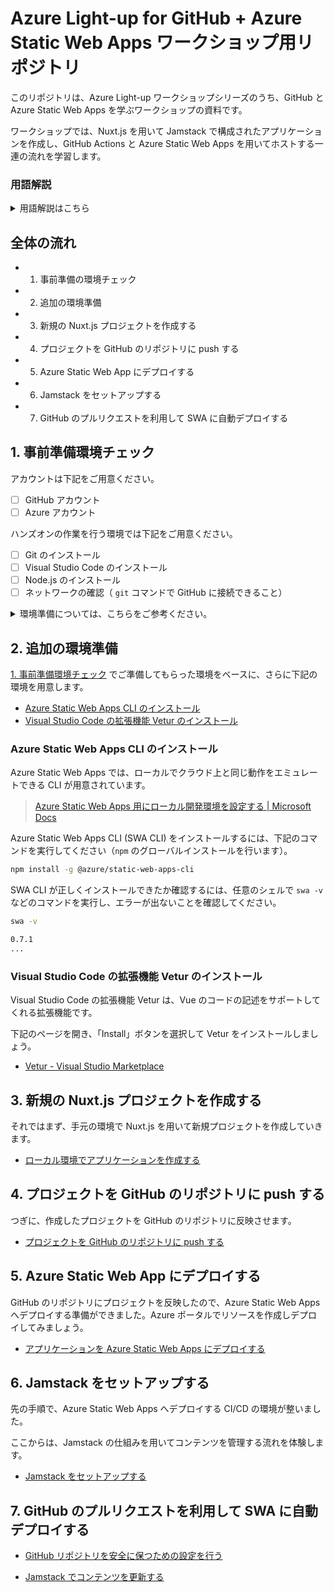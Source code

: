 # Azure Light-up for GitHub + Azure Static Web Apps ワークショップ用リポジトリ

このリポジトリは、Azure Light-up ワークショップシリーズのうち、GitHub と Azure Static Web Apps を学ぶワークショップの資料です。

ワークショップでは、Nuxt.js を用いて Jamstack で構成されたアプリケーションを作成し、GitHub Actions と Azure Static Web Apps を用いてホストする一連の流れを学習します。

### 用語解説

<details>
<summary>用語解説はこちら</summary>
<br/>
| 用語 | 説明 |
|----|----|
| GitHub | Git を用いてバージョン管理を行うためのプラットフォーム。ファイルの管理だけでなく、コラボレーションのための機能が豊富で、セキュリティの強化の機能が拡充されて行っています。 |
| Azure Static Web Apps (SWA) | |
| Visual Studio Code | |
| Nuxt.js | |
| Nuxt Content | |
| Markdown | |

</details>

## 全体の流れ

- 1. 事前準備の環境チェック
- 2. 追加の環境準備
- 3. 新規の Nuxt.js プロジェクトを作成する
- 4. プロジェクトを GitHub のリポジトリに push する
- 5. Azure Static Web App にデプロイする
- 6. Jamstack をセットアップする
- 7. GitHub のプルリクエストを利用して SWA に自動デプロイする

## 1. 事前準備環境チェック

アカウントは下記をご用意ください。

- [ ] GitHub アカウント
- [ ] Azure アカウント

ハンズオンの作業を行う環境では下記をご用意ください。

- [ ] Git のインストール
- [ ] Visual Studio Code のインストール
- [ ] Node.js のインストール
- [ ] ネットワークの確認（ `git` コマンドで GitHub に接続できること）

<details>
<summary>環境準備については、こちらをご参考ください。</summary>
<br/>
環境チェック用リポジトリ [zengeeks/preparation-check](https://github.com/zengeeks/preparation-check) でご案内している、下記のパターンが満たされているかご確認ください。手順も併記されています。

- [パターンA: GitHub を利用するワークショップ](https://github.com/zengeeks/preparation-check#パターンa-github-を利用するワークショップ)
- [パターンD: Microsoft Azure を利用するワークショップ](https://github.com/zengeeks/preparation-check#パターンd-microsoft-azure-を利用するワークショップ)
- [パターンF: Jamstack を学ぶワークショップ](https://github.com/zengeeks/preparation-check#パターンf-jamstack-を学ぶワークショップ)

</details>

## 2. 追加の環境準備

[1. 事前準備環境チェック](#1-事前準備環境チェック) でご準備してもらった環境をベースに、さらに下記の環境を用意します。

- [Azure Static Web Apps CLI のインストール](#azure-static-web-apps-cli-のインストール)
- [Visual Studio Code の拡張機能 Vetur のインストール](#visual-studio-code-の拡張機能-vetur-のインストール)

### Azure Static Web Apps CLI のインストール

Azure Static Web Apps では、ローカルでクラウド上と同じ動作をエミュレートできる CLI が用意されています。

> [Azure Static Web Apps 用にローカル開発環境を設定する | Microsoft Docs](https://docs.microsoft.com/ja-jp/azure/static-web-apps/local-development)

Azure Static Web Apps CLI (SWA CLI) をインストールするには、下記のコマンドを実行してください（`npm` のグローバルインストールを行います）。

```sh
npm install -g @azure/static-web-apps-cli
```

SWA CLI が正しくインストールできたか確認するには、任意のシェルで `swa -v` などのコマンドを実行し、エラーが出ないことを確認してください。

```sh
swa -v

0.7.1
...
```

### Visual Studio Code の拡張機能 Vetur のインストール

Visual Studio Code の拡張機能 Vetur は、Vue のコードの記述をサポートしてくれる拡張機能です。

下記のページを開き、「Install」ボタンを選択して Vetur をインストールしましょう。

- [Vetur - Visual Studio Marketplace](https://marketplace.visualstudio.com/items?itemName=octref.vetur)

## 3. 新規の Nuxt.js プロジェクトを作成する

それではまず、手元の環境で Nuxt.js を用いて新規プロジェクトを作成していきます。

- [ローカル環境でアプリケーションを作成する](docs/create-local-app.md)

## 4. プロジェクトを GitHub のリポジトリに push する

つぎに、作成したプロジェクトを GitHub のリポジトリに反映させます。

- [プロジェクトを GitHub のリポジトリに push する](docs/push-to-github.md)

## 5. Azure Static Web App にデプロイする

GitHub のリポジトリにプロジェクトを反映したので、Azure Static Web Apps へデプロイする準備ができました。Azure ポータルでリソースを作成しデプロイしてみましょう。

- [アプリケーションを Azure Static Web Apps にデプロイする](docs/deploy-to-swa.md)

## 6. Jamstack をセットアップする

先の手順で、Azure Static Web Apps へデプロイする CI/CD の環境が整いました。

ここからは、Jamstack の仕組みを用いてコンテンツを管理する流れを体験します。

- [Jamstack をセットアップする](docs/setup-jamstack.md)

## 7. GitHub のプルリクエストを利用して SWA に自動デプロイする

- [GitHub リポジトリを安全に保つための設定を行う]()


- [Jamstack でコンテンツを更新する](docs/add-article.md)
